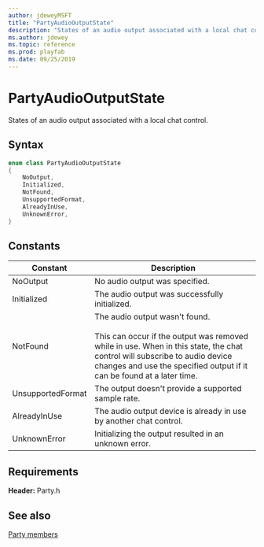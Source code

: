 ```yaml
---
author: jdeweyMSFT
title: "PartyAudioOutputState"
description: "States of an audio output associated with a local chat control."
ms.author: jdewey
ms.topic: reference
ms.prod: playfab
ms.date: 09/25/2019
---
```


# PartyAudioOutputState  

States of an audio output associated with a local chat control.    

## Syntax  
  
```cpp
enum class PartyAudioOutputState    
{  
    NoOutput,  
    Initialized,  
    NotFound,  
    UnsupportedFormat,  
    AlreadyInUse,  
    UnknownError,  
}  
```  
  
## Constants  
  
| Constant | Description |
| --- | --- |
| NoOutput | No audio output was specified. |  
| Initialized | The audio output was successfully initialized. |  
| NotFound | The audio output wasn't found.<br/><br/> This can occur if the output was removed while in use. When in this state, the chat control will subscribe to audio device changes and use the specified output if it can be found at a later time. |  
| UnsupportedFormat | The output doesn't provide a supported sample rate. |  
| AlreadyInUse | The audio output device is already in use by another chat control. |  
| UnknownError | Initializing the output resulted in an unknown error. |  
  
  
## Requirements  
  
**Header:** Party.h
  
## See also  
[Party members](../party_members.md)  

  
  
